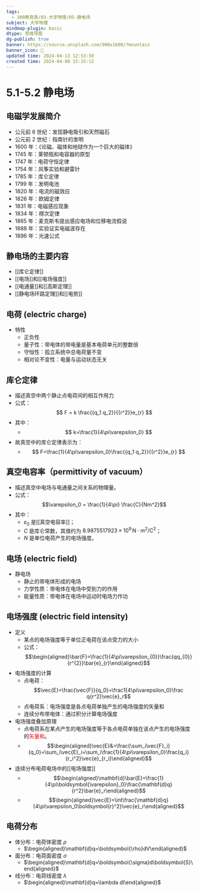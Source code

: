 ```yaml
---
tags:
  - 300教育类/03-大学物理/05-静电场
subject: 大学物理
mindmap-plugin: basic
dtype: 思维导图
dg-publish: true
banner: https://source.unsplash.com/900x1600/?mountain
banner_icon: 👾
updated time: 2024-04-13 12:53:50
created time: 2024-04-08 15:15:12
---
```


# 5.1-5.2 静电场

## 电磁学发展简介
- 公元前 6 世纪：发现静电吸引和天然磁石
- 公元前 2 世纪：指南针的发明
- 1600 年：《论磁、磁体和地球作为一个巨大的磁体》
- 1745 年：莱顿瓶和电容器的原型
- 1747 年：电荷守恒定律
- 1754 年：风筝实验和避雷针
- 1785 年：库仑定律
- 1799 年：发明电池
- 1820 年：电流的磁效应
- 1826 年：欧姆定律
- 1831 年：电磁感应现象
- 1834 年：楞次定律
- 1865 年：麦克斯韦提出感应电场和位移电流假说
- 1888 年：实验证实电磁波存在
- 1896 年：光速公式

## 静电场的主要内容
- [[库仑定律]]
- [[电场]]和[[电场强度]]
- [[电通量]]和[[高斯定理]]
- [[静电场环路定理]]和[[电势]]

## 电荷 (electric charge)
- 特性
    - 正负性
    - 量子性：带电体的带电量是基本电荷单元的整数倍
    - 守恒性：孤立系统中总电荷量不变
    - 相对论不变性：电量与运动状态无关

## 库仑定律
- 描述真空中两个静止点电荷间的相互作用力
- 公式：$$ F = k \frac{{q_1 q_2}}{{r^2}}e_{r} $$
- 其中：
	- $$
k=\frac{1}{4\pi\varepsilon_0}
$$
- 故真空中的库仑定律表示为：
	- $$
F=\frac{1}{4\pi\varepsilon_0}\frac{{q_1 q_2}}{{r^2}}e_{r}
$$
## 真空电容率（permittivity of vacuum）
- 描述真空中电场与电通量之间关系的物理量。
- 公式：$$\varepsilon_0 = \frac{1}{4\pi} \frac{C}{Nm^2}$$
- 其中： 
	- $\varepsilon_0$ 是[[真空电容率]]； 
	- $C$ 是库仑常数，其值约为 $8.9875517923 \times 10^9 \, \text{N} \cdot \text{m}^2/\text{C}^2$； 
	- $N$ 是单位电荷产生的电场强度。

## 电场 (electric field)
- 静电场
    - 静止的带电体形成的电场
    - 力学性质：带电体在电场中受到力的作用
    - 能量性质：带电体在电场中运动时电场力作功

## 电场强度 (electric field intensity)
- 定义
    - 某点的电场强度等于单位正电荷在该点受力的大小
    - 公式：$$\begin{aligned}\bar{F}=\frac{1}{4\pi\varepsilon_{0}}\frac{qq_{0}}{r^{2}}\bar{e}_{r}\end{aligned}$$
- 电场强度的计算
    - 点电荷：$$\vec{E}=\frac{\vec{F}}{q_0}=\frac1{4\pi\varepsilon_0}\frac q{r^2}\vec{e}_r$$
    - 点电荷系：电场强度是各点电荷单独产生的电场强度的矢量和
    - 连续分布带电体：通过积分计算电场强度
- 电场强度叠加原理
	- 点电荷系在某点产生的电场强度等于各点电荷单独在该点产生的电场强度的<font color="#ff0000">矢量和</font>。
	- $$\begin{aligned}\vec{E}&=\frac{\sum_i\vec{F}_i}{q_0}=\sum_i\vec{E}_i=\sum_i\frac{1}{4\pi\varepsilon_0}\frac{q_i}{r_i^2}\vec{e}_{r_i}\end{aligned}$$
- 连续分布电荷电场中的[[电场强度]]
	- $$\begin{aligned}\mathbf{d}\bar{E}=\frac{1}{4\pi\boldsymbol{\varepsilon}_0}\frac{\mathbf{d}q}{r^2}\bar{e}_r\end{aligned}$$
	- $$\begin{aligned}\vec{E}=\int\frac{\mathbf{d}q}{4\pi\varepsilon_0\boldsymbol{r}^2}\vec{e}_r\end{aligned}$$
## 电荷分布
- 体分布：电荷体密度 $\rho$ 
	- $\begin{aligned}\mathbf{d}q=\boldsymbol{\rho}dV\end{aligned}$
- 面分布：电荷面密度 $\sigma$
	- $\begin{aligned}\mathbf{d}q=\boldsymbol{\sigma}d\boldsymbol{S}\end{aligned}$
- 线分布：电荷线密度 $\lambda$
	- $\begin{aligned}\mathbf{d}q=\lambda dl\end{aligned}$

